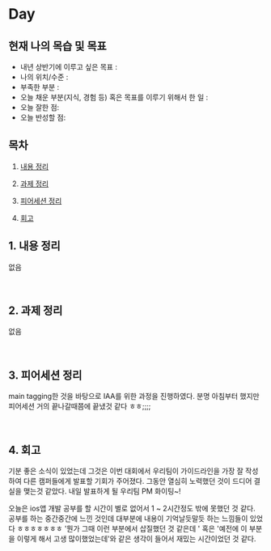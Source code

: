 <!--
구조
*
    *
        * <br>
            &nbsp; - &nbsp; <br>
                &nbsp;&nbsp;&nbsp;&nbsp; ‣ &nbsp; <br>
                    &nbsp;&nbsp;&nbsp;&nbsp;&nbsp;&nbsp;&nbsp;&nbsp; * &nbsp; <br>
-->

# Day 

## 현재 나의 목습 및 목표
- 내년 상반기에 이루고 싶은 목표 :
- 나의 위치/수준 :
- 부족한 부분 :
- 오늘 채운 부분(지식, 경험 등) 혹은 목표를 이루기 위해서 한 일 : 
- 오늘 잘한 점:
- 오늘 반성할 점:

## 목차 

1. [내용 정리](#1-내용-정리)

2. [과제 정리](#2-과제-정리)

3. [피어세션 정리](#3-피어세션-정리)

4. [회고](#4-회고)

## 1. 내용 정리

없음

<br>

## 2. 과제 정리

없음

<br>

## 3. 피어세션 정리

main tagging한 것을 바탕으로 IAA를 위한 과정을 진행하였다.
분명 아침부터 했지만 피어세션 거의 끝나갈때쯤에 끝냈것 같다 ㅎㅎ;;;;

<br>

## 4. 회고

기분 좋은 소식이 있었는데 그것은 이번 대회에서 우리팀이 가이드라인을 가장 잘 작성하여 다른 캠퍼들에게 발표할 기회가 주어졌다.
그동안 열심히 노력했던 것이 드디어 결실을 맺는것 같았다. 내일 발표하게 될 우리팀 PM 화이팅~!

오늘은 ios앱 개발 공부를 할 시간이 별로 없어서 1 ~ 2시간정도 밖에 못했던 것 같다. 
공부를 하는 중간중간에 느낀 것인데 대부분에 내용이 기억날듯말듯 하는 느낌들이 있었다 ㅎㅎㅎㅎㅎㅎㅎ
'뭔가 그때 이런 부분에서 삽질했던 것 같은데 ' 혹은 '예전에 이 부분을 이렇게 해서 고생 많이했었는데'와 같은 생각이 들어서 
재밌는 시간이었던 것 같다.

<br>